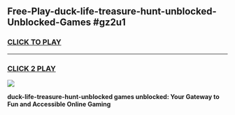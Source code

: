 
## Free-Play-duck-life-treasure-hunt-unblocked-Unblocked-Games #gz2u1
<h3>
<a href="https://news.freeplayer.one?title=duck-life-treasure-hunt-unblocked&ref=8M">CLICK TO PLAY</a></h3>
<hr>

<h3>
<a href="https://news.freeplayer.one?title=duck-life-treasure-hunt-unblocked&ref=8M">CLICK 2 PLAY</a>
  
</h3>

<a href="https://news.freeplayer.one?title=duck-life-treasure-hunt-unblocked&ref=8M"><img src="https://clearcache.store/games.png"></a>


**duck-life-treasure-hunt-unblocked games unblocked: Your Gateway to Fun and Accessible Online Gaming**
